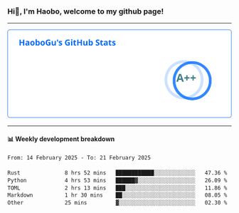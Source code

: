 <!--<h2 align="center"> Hi👋, I'm Haobo, welcome to my github page! </h2>-->
### Hi👋, I'm Haobo, welcome to my github page!
-------

<img href="https://github.com/HaoboGu" src="assets/stats.svg" alt="github stats" /> 

-------

#### 📊 **Weekly development breakdown**
<!--START_SECTION:waka-->

```txt
From: 14 February 2025 - To: 21 February 2025

Rust              8 hrs 52 mins   ████████████░░░░░░░░░░░░░   47.36 %
Python            4 hrs 53 mins   ██████▓░░░░░░░░░░░░░░░░░░   26.09 %
TOML              2 hrs 13 mins   ███░░░░░░░░░░░░░░░░░░░░░░   11.86 %
Markdown          1 hr 30 mins    ██░░░░░░░░░░░░░░░░░░░░░░░   08.05 %
Other             25 mins         ▓░░░░░░░░░░░░░░░░░░░░░░░░   02.30 %
```

<!--END_SECTION:waka-->
<!--
backup url: https://github-readme-status-dusky-ten.vercel.app/api?username=HaoboGu&count_private=true&show_icons=true&theme=transparent&border_color=2f80ed
-->
<!--
**HaoboGu/HaoboGu** is a ✨ _special_ ✨ repository because its `README.md` (this file) appears on your GitHub profile.

Here are some ideas to get you started:

- 🔭 I’m currently working on AI-assisted programming tools
- 🌱 I’m currently learning ...
- 👯 I’m looking to collaborate on ...
- 🤔 I’m looking for help with ...
- 💬 Ask me about ...
- 📫 How to reach me: ...
- 😄 Pronouns: ...
- ⚡ Fun fact: ...
-->
